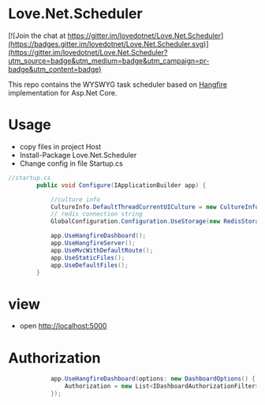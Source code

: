 # Love.Net.Scheduler

[![Join the chat at https://gitter.im/lovedotnet/Love.Net.Scheduler](https://badges.gitter.im/lovedotnet/Love.Net.Scheduler.svg)](https://gitter.im/lovedotnet/Love.Net.Scheduler?utm_source=badge&utm_medium=badge&utm_campaign=pr-badge&utm_content=badge)

This repo contains the WYSWYG task scheduler based on [Hangfire](http://hangfire.io/) implementation for Asp.Net Core.

# Usage

- copy  files in project Host
- Install-Package Love.Net.Scheduler
- Change config in file Startup.cs
```csharp
//startup.cs
        public void Configure(IApplicationBuilder app) {

            //culture info
            CultureInfo.DefaultThreadCurrentUICulture = new CultureInfo("en-US");
            // redis connection string
            GlobalConfiguration.Configuration.UseStorage(new RedisStorage("127.0.0.1:6379"));

            app.UseHangfireDashboard();
            app.UseHangfireServer();
            app.UseMvcWithDefaultRoute();
            app.UseStaticFiles();
            app.UseDefaultFiles();
        }

```

# view
- open [http://localhost:5000]()


# Authorization

```csharp
            app.UseHangfireDashboard(options: new DashboardOptions() {
                Authorization = new List<IDashboardAuthorizationFilter>() { new DashboardAuthorizationFilter() }
            });
```
